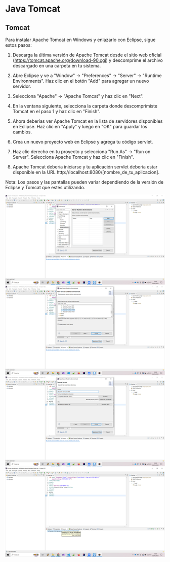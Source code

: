 # Java Tomcat #

## Tomcat ##

Para instalar Apache Tomcat en Windows y enlazarlo con Eclipse, sigue estos pasos:

1.    Descarga la última versión de Apache Tomcat desde el sitio web oficial (https://tomcat.apache.org/download-90.cgi) y descomprime el archivo descargado en una carpeta en tu sistema.

1.    Abre Eclipse y ve a "Window" -> "Preferences" -> "Server" -> "Runtime Environments". Haz clic en el botón "Add" para agregar un nuevo servidor.

1.    Selecciona "Apache" -> "Apache Tomcat" y haz clic en "Next".

1.    En la ventana siguiente, selecciona la carpeta donde descomprimiste Tomcat en el paso 1 y haz clic en "Finish".

1.    Ahora deberías ver Apache Tomcat en la lista de servidores disponibles en Eclipse. Haz clic en "Apply" y luego en "OK" para guardar los cambios.

1.    Crea un nuevo proyecto web en Eclipse y agrega tu código servlet.

1.    Haz clic derecho en tu proyecto y selecciona "Run As" -> "Run on Server". Selecciona Apache Tomcat y haz clic en "Finish".

1.    Apache Tomcat debería iniciarse y tu aplicación servlet debería estar disponible en la URL http://localhost:8080/[nombre_de_tu_aplicacion].

Nota: Los pasos y las pantallas pueden variar dependiendo de la versión de Eclipse y Tomcat que estés utilizando.

<img src='../assets/img/tomcat01.png' />
<img src='../assets/img/tomcat02.png' />
<img src='../assets/img/tomcat03.png' />
<img src='../assets/img/tomcat04.png' />